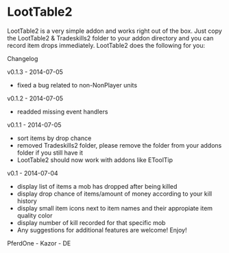 LootTable2
==========

LootTable2 is a very simple addon and works right out of the box. Just copy the LootTable2 & Tradeskills2 folder to your addon directory and you can record item drops immediately. LootTable2 does the following for you:

Changelog

v0.1.3 - 2014-07-05
* fixed a bug related to non-NonPlayer units

v0.1.2 - 2014-07-05
* readded missing event handlers

v0.1.1 - 2014-07-05
* sort items by drop chance
* removed Tradeskills2 folder, please remove the folder from your addons folder if you still have it
* LootTable2 should now work with addons like EToolTip

v0.1 - 2014-07-04
* display list of items a mob has dropped after being killed
* display drop chance of items/amount of money according to your kill history
* display small item icons next to item names and their appropiate item quality color
* display number of kill recorded for that specific mob
* Any suggestions for additional features are welcome! Enjoy!

PferdOne - Kazor - DE
